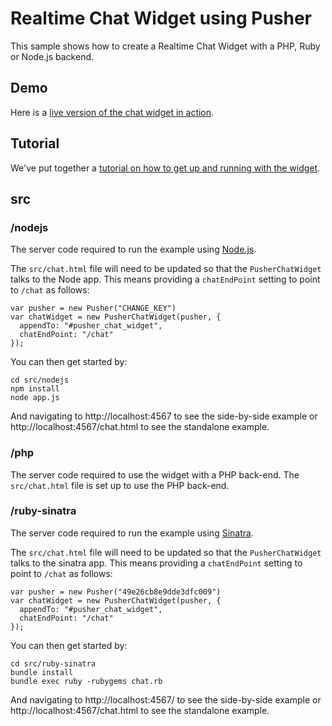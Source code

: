 # Realtime Chat Widget using Pusher

This sample shows how to create a Realtime Chat Widget with a PHP, Ruby or Node.js backend.

## Demo

Here is a [live version of the chat widget in action](http://pusher.com/tutorials/realtime_chat_widget).

## Tutorial

We've put together a [tutorial on how to get up and running with the widget](http://pusher.com/tutorials/realtime_chat_widget).

## src

### /nodejs

The server code required to run the example using [Node.js](http://nodejs.org/).

The `src/chat.html` file will need to be updated so that the `PusherChatWidget` talks to the Node app. This means providing a `chatEndPoint` setting to point to `/chat` as follows:

    var pusher = new Pusher("CHANGE_KEY")
    var chatWidget = new PusherChatWidget(pusher, {
      appendTo: "#pusher_chat_widget",
      chatEndPoint: "/chat"
    });
    
You can then get started by:

    cd src/nodejs
    npm install
    node app.js
    
And navigating to http://localhost:4567 to see the side-by-side example or http://localhost:4567/chat.html to see the standalone example.

### /php

The server code required to use the widget with a PHP back-end. The `src/chat.html` file is set up to use the PHP back-end.

### /ruby-sinatra

The server code required to run the example using [Sinatra](http://www.sinatrarb.com/).

The `src/chat.html` file will need to be updated so that the `PusherChatWidget` talks to the sinatra app. This means providing a `chatEndPoint` setting to point to `/chat` as follows:

    var pusher = new Pusher("49e26cb8e9dde3dfc009")
    var chatWidget = new PusherChatWidget(pusher, {
      appendTo: "#pusher_chat_widget",
      chatEndPoint: "/chat"
    });
    
You can then get started by:

    cd src/ruby-sinatra
    bundle install
    bundle exec ruby -rubygems chat.rb
    
And navigating to http://localhost:4567/ to see the side-by-side example or http://localhost:4567/chat.html to see the standalone example.
